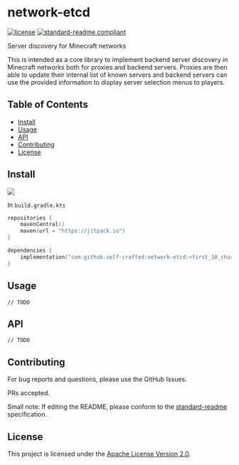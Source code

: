 # network-etcd

[![license](https://img.shields.io/github/license/self-crafted/network-etcd?style=flat-square&color=b2204c)](LICENSE)
[![standard-readme compliant](https://img.shields.io/badge/readme%20style-standard-brightgreen.svg?style=flat-square)](https://github.com/RichardLitt/standard-readme)

Server discovery for Minecraft networks

This is intended as a core library to implement backend server discovery in Minecraft networks both for proxies and backend servers.
Proxies are then able to update their internal list of known servers and backend servers can use the provided information to display server selection menus to players.

## Table of Contents

- [Install](#install)
- [Usage](#usage)
- [API](#api)
- [Contributing](#contributing)
- [License](#license)

## Install
[![](https://jitpack.io/v/self-crafted/network-etcd.svg)](https://jitpack.io/#self-crafted/network-etcd)

In `build.gradle.kts`
```kotlin
repositories {
    mavenCentral()
    maven(url = "https://jitpack.io")
}

dependencies {
    implementation("com.github.self-crafted:network-etcd:<first_10_chars_of_commit_hash>")
}
```

## Usage

```
// TODO
```

## API

`// TODO`

## Contributing

For bug reports and questions, please use the GitHub Issues. 

PRs accepted.

Small note: If editing the README, please conform to the [standard-readme](https://github.com/RichardLitt/standard-readme) specification.

## License

This project is licensed under the [Apache License Version 2.0](LICENSE).
